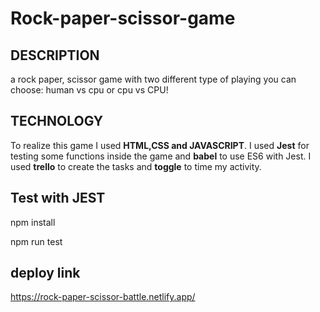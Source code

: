 # Rock-paper-scissor-game


## DESCRIPTION

a rock paper, scissor game with two different type of playing you can choose: human vs cpu or cpu vs CPU!

## TECHNOLOGY

To realize this game I used **HTML,CSS and JAVASCRIPT**. I used **Jest** for testing some functions inside the game and **babel** to use ES6 with Jest. I used **trello** to create the tasks and **toggle** to time my activity. 


## Test with JEST

npm install

npm run test

## deploy link
https://rock-paper-scissor-battle.netlify.app/

